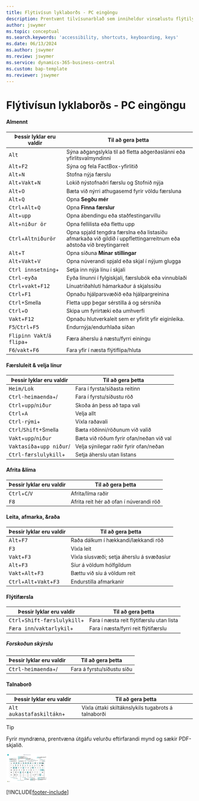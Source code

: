 ```yaml
---
title: Flýtivísun lyklaborðs - PC eingöngu
description: Prentvænt tilvísunarblað sem inniheldur vinsælustu flýtilyklana fyrir tölvunotendur.
author: jswymer
ms.topic: conceptual
ms.search.keywords: 'accessibility, shortcuts, keyboarding, keys'
ms.date: 06/13/2024
ms.author: jswymer
ms.review: jswymer
ms.service: dynamics-365-business-central
ms.custom: bap-template
ms.reviewer: jswymer
---
```


# <a name="keyboard-quick-reference---pc-only"></a>Flýtivísun lyklaborðs - PC eingöngu

#### <a name="general"></a>Almennt

|Þessir lyklar eru valdir|Til að gera þetta|  
|-|-|
|<kbd>Alt</kbd>|Sýna aðgangslykla til að fletta aðgerðaslánni eða yfirlitsvalmyndinni|
|<kbd>Alt</kbd>+<kbd>F2</kbd>|Sýna og fela FactBox-yfirlitið|
|<kbd>Alt</kbd>+<kbd>N</kbd>|Stofna nýja færslu|
|<kbd>Alt</kbd>+<kbd>Vakt</kbd>+<kbd>N</kbd>|Lokið nýstofnaðri færslu og Stofnið nýja|
|<kbd>Alt</kbd>+<kbd>O</kbd>|Bæta við nýrri athugasemd fyrir völdu færsluna|
|<kbd>Alt</kbd>+<kbd>Q</kbd>|Opna **Segðu mér**|
|<kbd>Ctrl</kbd>+<kbd>Alt</kbd>+<kbd>Q</kbd>|Opna **Finna færslur**|
|<kbd>Alt</kbd>+<kbd>upp</kbd>|Opna ábendingu eða staðfestingarvillu|
|<kbd>Alt</kbd>+<kbd>niður ör</kbd>|Opna fellilista eða flettu upp|
|<kbd>Ctrl</kbd>+<kbd>Alt</kbd><kbd>niðurör</kbd>|Opna spjald tengdra færslna eða listasíðu afmarkaða við gildið í uppflettingarreitnum eða aðstoða við breytingarreit|
|<kbd>Alt</kbd>+<kbd>T</kbd>|Opna síðuna **Mínar stillingar**|
|<kbd>Alt</kbd>+<kbd>Vakt</kbd>+<kbd>V</kbd>|Opna núverandi spjald eða skjal í nýjum glugga|
|<kbd>Ctrl innsetning</kbd>+<kbd></kbd>|Setja inn nýja línu í skjali|
|<kbd>Ctrl</kbd>-<kbd>eyða</kbd>|Eyða línunni í fylgiskjali, færslubók eða vinnublaði|
|<kbd>Ctrl</kbd>+<kbd>vakt</kbd>+<kbd>F12</kbd>|Línuatriðahluti hámarkaður á skjalssíðu|
|<kbd>Ctrl</kbd>+<kbd>F1</kbd>|Opnaðu hjálparsvæðið eða hjálpargreinina|
|<kbd>Ctrl</kbd>+Smella|Fletta upp þegar sérstilla á og sérsníða|
|<kbd>Ctrl</kbd>+<kbd>O</kbd>|Skipa um fyrirtæki eða umhverfi|
|<kbd>Vakt</kbd>+<kbd>F12</kbd>|Opnaðu hlutverkaleit sem er yfirlit yfir eiginleika.|
|<kbd>F5</kbd>/<kbd>Ctrl</kbd>+<kbd>F5</kbd>|Endurnýja/endurhlaða síðan|
|<kbd>Flipinn Vakt</kbd>/<kbd>á flipa</kbd>+<kbd></kbd>|Færa áherslu á næstu/fyrri einingu|
|<kbd>F6</kbd>/<kbd>vakt</kbd>+<kbd>F6</kbd>|Fara yfir í næsta flýtiflipa/hluta|

#### <a name="navigate--select-rows"></a>Færsluleit & velja línur

|Þessir lyklar eru valdir|Til að gera þetta|
|-|-|
|<kbd> Heim/Lok|Fara í fyrsta/síðasta reitinn|
|<kbd>Ctrl-heimaenda</kbd>+<kbd></kbd>/<kbd></kbd>|Fara í fyrstu/síðustu röð|
|<kbd>Ctrl</kbd>+<kbd>upp</kbd>/<kbd>niður</kbd>|Skoða án þess að tapa vali|
|<kbd>Ctrl</kbd>+<kbd>A</kbd>|Velja allt|
|<kbd>Ctrl-rými</kbd>+<kbd></kbd>|Víxla raðavali|
|<kbd>Ctrl</kbd>/<kbd>Shift</kbd>+Smella|Bæta röðinni/röðunum við valið|
|<kbd>Vakt</kbd>+<kbd>upp</kbd>/<kbd>niður</kbd>|Bæta við röðum fyrir ofan/neðan við val|
|<kbd>Vaktasíða</kbd>+<kbd>upp niður</kbd>/<kbd></kbd>|Velja sýnilegar raðir fyrir ofan/neðan|
|<kbd>Ctrl-færslulykill</kbd>+<kbd></kbd>|Setja áherslu utan listans|

#### <a name="copy--paste"></a>Afrita &líma

|Þessir lyklar eru valdir|Til að gera þetta|
|-|-|
|<kbd>Ctrl</kbd>+<kbd>C</kbd>/<kbd>V</kbd>|Afrita/líma raðir|
|<kbd>F8</kbd>|Afrita reit hér að ofan í núverandi röð|

#### <a name="search-filter--sort"></a>Leita, afmarka, &raða

|Þessir lyklar eru valdir|Til að gera þetta|
|-|-|
|<kbd>Alt</kbd>+<kbd>F7</kbd>|Raða dálkum í hækkandi/lækkandi röð|
|<kbd>F3</kbd>|Víxla leit|
|<kbd>Vakt</kbd>+<kbd>F3</kbd>|Víxla síusvæði; setja áherslu á svæðasíur|
|<kbd>Alt</kbd>+<kbd>F3</kbd>|Síur á völdum hólfgildum|
|<kbd>Vakt</kbd>+<kbd>Alt</kbd>+<kbd>F3</kbd>|Bættu við síu á völdum reit|
|<kbd>Ctrl</kbd>+<kbd>Alt</kbd>+<kbd>Vakt</kbd>+<kbd>F3</kbd>|Endurstilla afmarkanir|

#### <a name="quick-entry"></a>Flýtifærsla

|Þessir lyklar eru valdir|Til að gera þetta|
|-|-|
|<kbd>Ctrl</kbd>+<kbd>Shift-færslulykill</kbd>+<kbd></kbd>|Fara í næsta reit flýtifærslu utan lista|
|<kbd>Færa inn</kbd>/<kbd>vaktarlykil</kbd>+<kbd></kbd>|Fara í næsta/fyrri reit flýtifærslu|

##### <a name="report-preview"></a>Forskoðun skýrslu

|Þessir lyklar eru valdir|Til að gera þetta|
|-|-|
|<kbd>Ctrl-heimaenda</kbd>+<kbd></kbd>/<kbd></kbd>|Fara á fyrstu/síðustu síðu|

#### <a name="numeric-keypad"></a>Talnaborð

|Þessir lyklar eru valdir|Til að gera þetta|  
|-|-|
|<kbd>Alt aukastafaskiltákn</kbd>+<kbd></kbd>|Víxla úttaki skiltáknslykils tugabrots á talnaborði|

> [!TIP]
> Fyrir myndræna, prentvæna útgáfu velurðu eftirfarandi mynd og sækir PDF-skjalið.
>
> [![Táknmynd sem opnar PDF.](media/keyboard_shortcut_inline.png)](media/keyboard-shortcuts-2023.pdf)


[!INCLUDE[footer-include](includes/footer-banner.md)]
